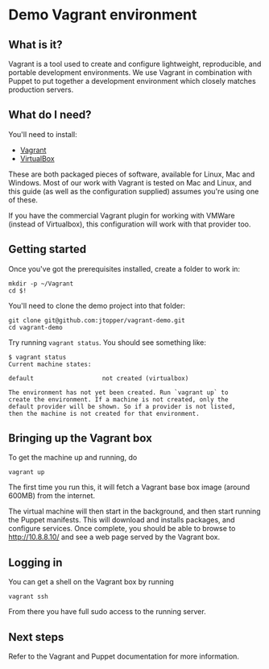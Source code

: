 # Demo Vagrant environment

## What is it?

Vagrant is a tool used to create and configure lightweight, reproducible, and portable development environments.  We use Vagrant in combination with Puppet to put together a development environment which closely matches production servers.

## What do I need?

You'll need to install:

 * [Vagrant](http://vagrantup.com)
 * [VirtualBox](http://www.virtualbox.org/)

These are both packaged pieces of software, available for Linux, Mac and Windows.  Most of our work with Vagrant is tested on Mac and Linux, and this guide (as well as the configuration supplied) assumes you're using one of these.

If you have the commercial Vagrant plugin for working with VMWare (instead of Virtualbox), this configuration will work with that provider too.

## Getting started

Once you've got the prerequisites installed, create a folder to work in:

```
mkdir -p ~/Vagrant
cd $!
```

You'll need to clone the demo project into that folder:

```
git clone git@github.com:jtopper/vagrant-demo.git
cd vagrant-demo
```

Try running ```vagrant status```.  You should see something like:

```
$ vagrant status
Current machine states:

default                   not created (virtualbox)

The environment has not yet been created. Run `vagrant up` to
create the environment. If a machine is not created, only the
default provider will be shown. So if a provider is not listed,
then the machine is not created for that environment.
```

## Bringing up the Vagrant box

To get the machine up and running, do

```
vagrant up
```

The first time you run this, it will fetch a Vagrant base box image (around 600MB) from the internet.

The virtual machine will then start in the background, and then start running the Puppet manifests.  This will download and installs packages, and configure services.  Once complete, you should be able to browse to http://10.8.8.10/ and see a web page served by the Vagrant box.

## Logging in

You can get a shell on the Vagrant box by running

```
vagrant ssh
```

From there you have full sudo access to the running server.

## Next steps

Refer to the Vagrant and Puppet documentation for more information.

